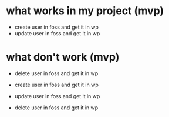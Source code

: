 # what works in my project (mvp)
 - create user in foss and get it in wp
 - update user in foss and get it in wp

# what don't work (mvp)
 - delete user in foss and get it in wp

 - create user in foss and get it in wp
 - update user in foss and get it in wp
 - delete user in foss and get it in wp
